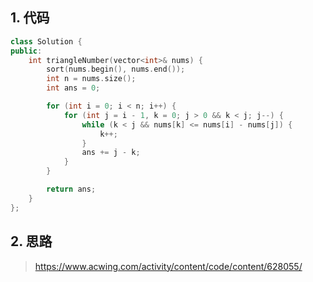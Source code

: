 ## 1. 代码
```c++
class Solution {
public:
    int triangleNumber(vector<int>& nums) {
        sort(nums.begin(), nums.end());
        int n = nums.size();
        int ans = 0;

        for (int i = 0; i < n; i++) {
            for (int j = i - 1, k = 0; j > 0 && k < j; j--) {
                while (k < j && nums[k] <= nums[i] - nums[j]) {
                    k++;
                }
                ans += j - k;
            }
        }

        return ans;
    }
};
```

## 2. 思路
> https://www.acwing.com/activity/content/code/content/628055/